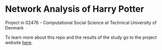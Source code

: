 # Network Analysis of Harry Potter
Project in 02476 - Computational Social Science at Technical University of Denmark

To learn more about this repo and the results of the study go to the project website [here](https://wdmdev.github.io/comsocsci2021-project/).
